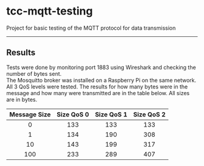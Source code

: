 # tcc-mqtt-testing
Project for basic testing of the MQTT protocol for data transmission

---

## Results

Tests were done by monitoring port 1883 using Wireshark and checking the number of bytes sent.  
The Mosquitto broker was installed on a Raspberry Pi on the same network.  
All 3 QoS levels were tested. The results for how many bytes were in the message and how many were transmitted
are in the table below. All sizes are in bytes.

| Message Size | Size QoS 0 | Size QoS 1 | Size QoS 2 |
|:---:|:---:|:---:|:---:|
| 0   | 133 | 133 | 133 |
| 1   | 134 | 190 | 308 |
| 10  | 143 | 199 | 317 |
| 100 | 233 | 289 | 407 |

